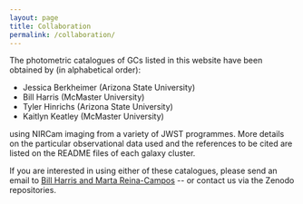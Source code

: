 ```yaml
---
layout: page
title: Collaboration
permalink: /collaboration/
---
```


The photometric catalogues of GCs listed in this website have been obtained by (in alphabetical order):
* Jessica Berkheimer (Arizona State University)
* Bill Harris (McMaster University)
* Tyler Hinrichs (Arizona State University)
* Kaitlyn Keatley (McMaster University)

using NIRCam imaging from a variety of JWST programmes. More details on the particular observational data used and the references to be cited are listed on the README files of each galaxy cluster.

If you are interested in using either of these catalogues, please send an email to [Bill Harris and Marta Reina-Campos](mailto:harrisw@mcmaster.ca,reinacampos@cita.utoronto.ca?subject=Interest%20on%20the%20JWST%20catalogues) -- or contact us via the Zenodo repositories.